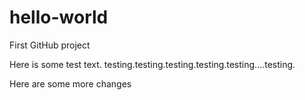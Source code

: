 # hello-world
First GitHub project

Here is some test text.  testing.testing.testing.testing.testing....testing.

Here are some more changes
